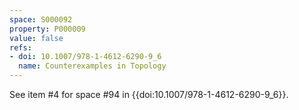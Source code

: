 ```yaml
---
space: S000092
property: P000009
value: false
refs:
- doi: 10.1007/978-1-4612-6290-9_6
  name: Counterexamples in Topology
---
```


See item #4 for space #94 in
{{doi:10.1007/978-1-4612-6290-9_6}}.
